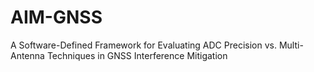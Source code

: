 # AIM-GNSS
A Software-Defined Framework for Evaluating ADC Precision vs. Multi-Antenna Techniques in GNSS Interference Mitigation
